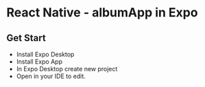 # React Native - albumApp in Expo

## Get Start

* Install Expo Desktop
* Install Expo App
* In Expo Desktop create new project
* Open in your IDE to edit. 


